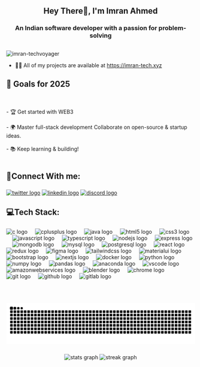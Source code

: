 <h2 align="center">Hey There👋, I'm Imran Ahmed</h2>

###

<h3 align="center">An Indian software developer with a passion for problem-solving</h3>

##

<p align="left"> <img src="https://komarev.com/ghpvc/?username=imran-techvoyager&label=Profile%20views&color=0e75b6&style=flat" alt="imran-techvoyager" /> </p>

- 👨‍💻 All of my projects are available at https://imran-tech.xyz

##


<h2>🎯 Goals for 2025</h2>
<br></br>
- 🏆 Get started with WEB3  
<br></br>
- 🌍 Master full-stack development Collaborate on open-source & startup ideas.
<br></br>
- 📚 Keep learning & building!
<br></br>

###

<h2 align="left">🔗Connect With me:</h2>

###

<div align="left">
 <a href="https://x.com/home" target="blank"><img src="https://raw.githubusercontent.com/maurodesouza/profile-readme-generator/master/src/assets/icons/social/twitter/default.svg" width="52" height="40" alt="twitter logo"  /></a>
  <a href="linkedin.com/in/imran-ahmed-b76a47326" target="blank"><img src="https://raw.githubusercontent.com/maurodesouza/profile-readme-generator/master/src/assets/icons/social/linkedin/default.svg" width="52" height="40" alt="linkedin logo"  /></a>
  <a href="https://canary.discord.com/channels/@me" target="blank"><img src="https://raw.githubusercontent.com/maurodesouza/profile-readme-generator/master/src/assets/icons/social/discord/default.svg" width="52" height="40" alt="discord logo"  /></a>
</div>

###

<h2 align="left">💻Tech Stack:</h2>

###

<div align="left">
  <img src="https://cdn.jsdelivr.net/gh/devicons/devicon/icons/c/c-original.svg" height="43" alt="c logo"  />
  <img width="12" />
  <img src="https://cdn.jsdelivr.net/gh/devicons/devicon/icons/cplusplus/cplusplus-original.svg" height="43" alt="cplusplus logo"  />
  <img width="12" />
  <img src="https://cdn.jsdelivr.net/gh/devicons/devicon/icons/java/java-original.svg" height="43" alt="java logo"  />
  <img width="12" />
  <img src="https://cdn.jsdelivr.net/gh/devicons/devicon/icons/html5/html5-original.svg" height="43" alt="html5 logo"  />
  <img width="12" />
  <img src="https://cdn.jsdelivr.net/gh/devicons/devicon/icons/css3/css3-original.svg" height="43" alt="css3 logo"  />
  <img width="12" />
  <img src="https://cdn.jsdelivr.net/gh/devicons/devicon/icons/javascript/javascript-original.svg" height="43" alt="javascript logo"  />
  <img width="12" />
  <img src="https://cdn.jsdelivr.net/gh/devicons/devicon/icons/typescript/typescript-original.svg" height="43" alt="typescript logo"  />
  <img width="12" />
  <img src="https://cdn.jsdelivr.net/gh/devicons/devicon/icons/nodejs/nodejs-original.svg" height="43" alt="nodejs logo"  />
  <img width="12" />
  <img src="https://cdn.jsdelivr.net/gh/devicons/devicon/icons/express/express-original.svg" height="43" alt="express logo"  />
  <img width="12" />
  <img src="https://cdn.jsdelivr.net/gh/devicons/devicon/icons/mongodb/mongodb-original.svg" height="43" alt="mongodb logo"  />
  <img width="12" />
  <img src="https://cdn.jsdelivr.net/gh/devicons/devicon/icons/mysql/mysql-original.svg" height="43" alt="mysql logo"  />
  <img width="12" />
  <img src="https://cdn.jsdelivr.net/gh/devicons/devicon/icons/postgresql/postgresql-original.svg" height="43" alt="postgresql logo"  />
  <img width="12" />
  <img src="https://cdn.jsdelivr.net/gh/devicons/devicon/icons/react/react-original.svg" height="43" alt="react logo"  />
  <img width="12" />
  <img src="https://cdn.jsdelivr.net/gh/devicons/devicon/icons/redux/redux-original.svg" height="43" alt="redux logo"  />
  <img width="12" />
  <img src="https://cdn.jsdelivr.net/gh/devicons/devicon/icons/figma/figma-original.svg" height="43" alt="figma logo"  />
  <img width="12" />
  <img src="https://cdn.jsdelivr.net/gh/devicons/devicon/icons/tailwindcss/tailwindcss-original-wordmark.svg" height="43" alt="tailwindcss logo"  />
  <img width="12" />
  <img src="https://cdn.jsdelivr.net/gh/devicons/devicon/icons/materialui/materialui-original.svg" height="43" alt="materialui logo"  />
  <img width="12" />
  <img src="https://cdn.jsdelivr.net/gh/devicons/devicon/icons/bootstrap/bootstrap-original.svg" height="43" alt="bootstrap logo"  />
  <img width="12" />
  <img src="https://cdn.jsdelivr.net/gh/devicons/devicon/icons/nextjs/nextjs-original.svg" height="43" alt="nextjs logo"  />
  <img width="12" />
  <img src="https://cdn.jsdelivr.net/gh/devicons/devicon/icons/docker/docker-original.svg" height="43" alt="docker logo"  />
  <img width="12" />
  <img src="https://cdn.jsdelivr.net/gh/devicons/devicon/icons/python/python-original.svg" height="43" alt="python logo"  />
  <img width="12" />
  <img src="https://cdn.jsdelivr.net/gh/devicons/devicon/icons/numpy/numpy-original.svg" height="43" alt="numpy logo"  />
  <img width="12" />
  <img src="https://cdn.jsdelivr.net/gh/devicons/devicon/icons/pandas/pandas-original.svg" height="43" alt="pandas logo"  />
  <img width="12" />
  <img src="https://cdn.jsdelivr.net/gh/devicons/devicon/icons/anaconda/anaconda-original.svg" height="43" alt="anaconda logo"  />
  <img width="12" />
  <img src="https://cdn.jsdelivr.net/gh/devicons/devicon/icons/vscode/vscode-original.svg" height="43" alt="vscode logo"  />
  <img width="12" />
  <img src="https://cdn.jsdelivr.net/gh/devicons/devicon/icons/amazonwebservices/amazonwebservices-line-wordmark.svg" height="43" alt="amazonwebservices logo"  />
  <img width="12" />
  <img src="https://cdn.jsdelivr.net/gh/devicons/devicon/icons/blender/blender-original.svg" height="43" alt="blender logo"  />
  <img width="12" />
  <img src="https://cdn.jsdelivr.net/gh/devicons/devicon/icons/chrome/chrome-original.svg" height="43" alt="chrome logo"  />
  <img width="12" />
  <img src="https://cdn.jsdelivr.net/gh/devicons/devicon/icons/git/git-original.svg" height="43" alt="git logo"  />
  <img width="12" />
  <img src="https://cdn.jsdelivr.net/gh/devicons/devicon/icons/github/github-original.svg" height="43" alt="github logo"  />
  <img width="12" />
  <img src="https://cdn.jsdelivr.net/gh/devicons/devicon/icons/gitlab/gitlab-original.svg" height="43" alt="gitlab logo"  />
</div>

###

<br clear="both">

<!-- <img src="https://raw.githubusercontent.com/imran-techvoyager/imran-techvoyager/output/snake.svg" alt="Snake animation" /> -->

###

<picture>
  <source media="(prefers-color-scheme: dark)" srcset="https://raw.githubusercontent.com/imran-techvoyager/imran-techvoyager/output/github-snake-dark.svg" />
  <source media="(prefers-color-scheme: light)" srcset="https://raw.githubusercontent.com/imran-techvoyager/imran-techvoyager/output/github-snake.svg" />
  <img alt="github-snake" src="https://raw.githubusercontent.com/imran-techvoyager/imran-techvoyager/output/github-snake.svg" />
</picture>


###

<div align="center">
  <img src="https://github-readme-stats.vercel.app/api?username=imran-techvoyager&hide_title=false&hide_rank=false&show_icons=true&include_all_commits=true&count_private=true&disable_animations=false&theme=dracula&locale=en&hide_border=false" height="150" alt="stats graph"  />
   <img src="https://streak-stats.demolab.com?user=imran-techvoyager&theme=dracula&hide_border=false&token=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" height="150" alt="streak graph" />
<!--  <img src="https://streak-stats.demolab.com?user=imran-techvoyager&theme=dracula&hide_border=false" height="150" alt="streak graph" /> -->
<!--  ![Streak Stats](https://github-readme-streak-stats.herokuapp.com/?user=imran-techvoyager&theme=dracula&hide_border=false)  -->
 </div> 
<!--<div align="center">
  <img src="https://github-readme-stats.vercel.app/api?username=imran-techvoyager&theme=dracula&hide_border=false" height="150" alt="GitHub Stats" />
  <img src="https://streak-stats.demolab.com?user=imran-techvoyager&theme=dracula&hide_border=false" height="150" alt="Streak Stats" />
</div>-->



